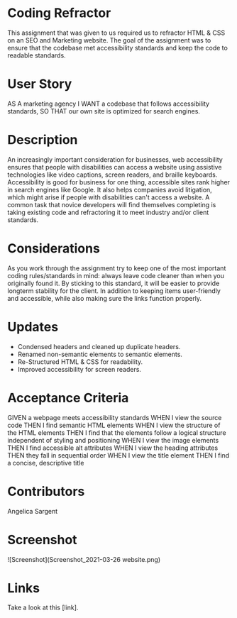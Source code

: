 **<h1>Coding Refractor</h1>**
This assignment that was given to us required us to refractor HTML & CSS on an SEO and Marketing website. The goal of the assignment was to ensure that the codebase met accessibility standards and keep the code to readable standards.

**<h1>User Story</h1>**
AS A marketing agency I WANT a codebase that follows accessibility standards, SO THAT our own site is optimized for search engines.

**<h1>Description</h1>**
An increasingly important consideration for businesses, web accessibility ensures that people with disabilities can access a website using assistive technologies like video captions, screen readers, and braille keyboards. Accessibility is good for business for one thing, accessible sites rank higher in search engines like Google. It also helps companies avoid litigation, which might arise if people with disabilities can't access a website. A common task that novice developers will find themselves completing is taking existing code and refractoring it to meet industry and/or client standards.

**<h1>Considerations</h1>**
As you work through the assignment try to keep one of the most important coding rules/standards in mind: always leave code cleaner than when you originally found it. By sticking to this standard, it will be easier to provide longterm stability for the client. In addition to keeping items user-friendly and accessible, while also making sure the links function properly.

**<h1>Updates</h1>**
* Condensed headers and cleaned up duplicate headers.
* Renamed non-semantic elements to semantic elements.
* Re-Structured HTML & CSS for readability.
* Improved accessibility for screen readers.

**<h1>Acceptance Criteria</h1>**
GIVEN a webpage meets accessibility standards
WHEN I view the source code
THEN I find semantic HTML elements
WHEN I view the structure of the HTML elements
THEN I find that the elements follow a logical structure independent of styling and positioning
WHEN I view the image elements
THEN I find accessible alt attributes
WHEN I view the heading attributes
THEN they fall in sequential order
WHEN I view the title element
THEN I find a concise, descriptive title

**<h1>Contributors</h1>**
Angelica Sargent

**<h1>Screenshot</h1>**
![Screenshot](Screenshot_2021-03-26 website.png)

**<h1>Links</h1>**
Take a look at this [link].
